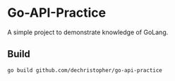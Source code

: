 # Go-API-Practice

A simple project to demonstrate knowledge of GoLang.

## Build

` go build github.com/dechristopher/go-api-practice `